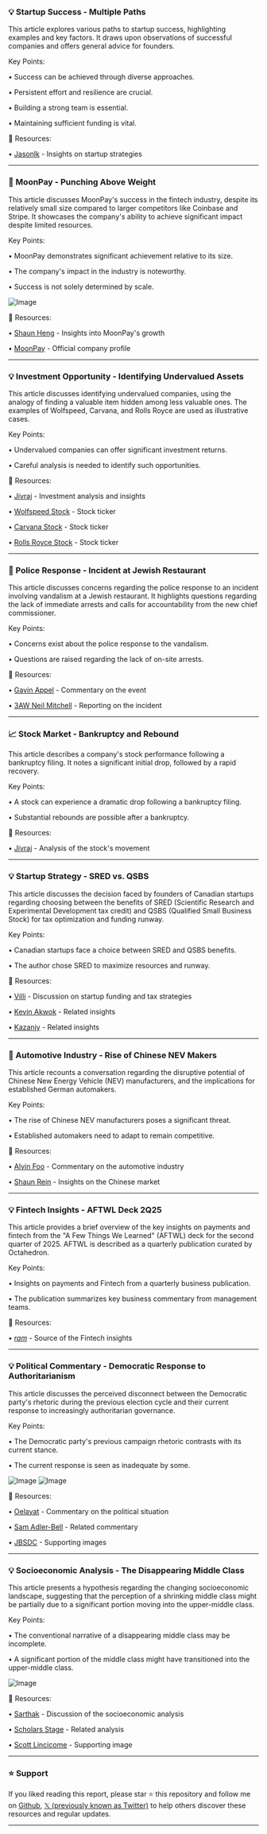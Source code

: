 ### 💡 Startup Success - Multiple Paths

This article explores various paths to startup success, highlighting examples and key factors.  It draws upon observations of successful companies and offers general advice for founders.

Key Points:

• Success can be achieved through diverse approaches.


•  Persistent effort and resilience are crucial.


• Building a strong team is essential.


• Maintaining sufficient funding is vital.


🔗 Resources:

• [Jasonlk](https://x.com/jasonlk) - Insights on startup strategies


---

### 🚀 MoonPay - Punching Above Weight

This article discusses MoonPay's success in the fintech industry, despite its relatively small size compared to larger competitors like Coinbase and Stripe. It showcases the company's ability to achieve significant impact despite limited resources.

Key Points:

• MoonPay demonstrates significant achievement relative to its size.


•  The company's impact in the industry is noteworthy.


•  Success is not solely determined by scale.



![Image](https://pbs.twimg.com/media/GvTwlwnWcAA6ZSx?format=jpg&name=900x900)

🔗 Resources:

• [Shaun Heng](https://x.com/shaunhengcj) - Insights into MoonPay's growth


• [MoonPay](https://x.com/moonpay) - Official company profile


---

### 💡 Investment Opportunity - Identifying Undervalued Assets

This article discusses identifying undervalued companies, using the analogy of finding a valuable item hidden among less valuable ones.  The examples of Wolfspeed, Carvana, and Rolls Royce are used as illustrative cases.

Key Points:

• Undervalued companies can offer significant investment returns.


•  Careful analysis is needed to identify such opportunities.



🔗 Resources:

• [Jivraj](https://x.com/mrjivraj) - Investment analysis and insights


• [Wolfspeed Stock](https://x.com/search?q=%24WOLF&src=cashtag_click) - Stock ticker


• [Carvana Stock](https://x.com/search?q=%24CVNA&src=cashtag_click) - Stock ticker


• [Rolls Royce Stock](https://x.com/search?q=%24RYCEY&src=cashtag_click) - Stock ticker


---

### 🤖 Police Response - Incident at Jewish Restaurant

This article discusses concerns regarding the police response to an incident involving vandalism at a Jewish restaurant.  It highlights questions regarding the lack of immediate arrests and calls for accountability from the new chief commissioner.

Key Points:

• Concerns exist about the police response to the vandalism.


• Questions are raised regarding the lack of on-site arrests.



🔗 Resources:

• [Gavin Appel](https://x.com/gavinappel) - Commentary on the event


• [3AW Neil Mitchell](https://x.com/3AWNeilMitchell) - Reporting on the incident



---

### 📈 Stock Market - Bankruptcy and Rebound

This article describes a company's stock performance following a bankruptcy filing. It notes a significant initial drop, followed by a rapid recovery.


Key Points:

• A stock can experience a dramatic drop following a bankruptcy filing.


•  Substantial rebounds are possible after a bankruptcy.



🔗 Resources:

• [Jivraj](https://x.com/mrjivraj) - Analysis of the stock's movement



---

### 💡 Startup Strategy - SRED vs. QSBS

This article discusses the decision faced by founders of Canadian startups regarding choosing between the benefits of SRED (Scientific Research and Experimental Development tax credit) and QSBS (Qualified Small Business Stock) for tax optimization and funding runway.


Key Points:

• Canadian startups face a choice between SRED and QSBS benefits.


•  The author chose SRED to maximize resources and runway.



🔗 Resources:

• [Villi](https://x.com/villi) - Discussion on startup funding and tax strategies


• [Kevin Akwok](https://x.com/kevinakwok) - Related insights


• [Kazanjy](https://x.com/Kazanjy) - Related insights


---

### 🤖 Automotive Industry - Rise of Chinese NEV Makers

This article recounts a conversation regarding the disruptive potential of Chinese New Energy Vehicle (NEV) manufacturers, and the implications for established German automakers.


Key Points:

•  The rise of Chinese NEV manufacturers poses a significant threat.


• Established automakers need to adapt to remain competitive.



🔗 Resources:

• [Alvin Foo](https://x.com/alvinfoo) - Commentary on the automotive industry


• [Shaun Rein](https://x.com/shaunrein) - Insights on the Chinese market



---

### 💡 Fintech Insights - AFTWL Deck 2Q25

This article provides a brief overview of the key insights on payments and fintech from the "A Few Things We Learned" (AFTWL) deck for the second quarter of 2025.  AFTWL is described as a quarterly publication curated by Octahedron.

Key Points:

• Insights on payments and Fintech from a quarterly business publication.


• The publication summarizes key business commentary from management teams.



🔗 Resources:

• [_ram_](https://x.com/_ram_) - Source of the Fintech insights


---

### 💡 Political Commentary - Democratic Response to Authoritarianism

This article discusses the perceived disconnect between the Democratic party's rhetoric during the previous election cycle and their current response to increasingly authoritarian governance.

Key Points:

•  The Democratic party's previous campaign rhetoric contrasts with its current stance.


•  The current response is seen as inadequate by some.



![Image](https://pbs.twimg.com/media/GvQYtIWWkAAVjuF?format=jpg&name=900x900)
![Image](https://pbs.twimg.com/media/GvQYtISXMAEhLlj?format=jpg&name=900x900)

🔗 Resources:

• [Oelayat](https://x.com/oelayat) - Commentary on the political situation


• [Sam Adler-Bell](https://x.com/SamAdlerBell) - Related commentary


• [JBSDC](https://x.com/JBSDC) - Supporting images


---

### 💡 Socioeconomic Analysis - The Disappearing Middle Class

This article presents a hypothesis regarding the changing socioeconomic landscape, suggesting that the perception of a shrinking middle class might be partially due to a significant portion moving into the upper-middle class.

Key Points:

• The conventional narrative of a disappearing middle class may be incomplete.


•  A significant portion of the middle class might have transitioned into the upper-middle class.



![Image](https://pbs.twimg.com/media/GvQq7ZwWcAA4rE2?format=png&name=small)

🔗 Resources:

• [Sarthak](https://x.com/sarthakgh) - Discussion of the socioeconomic analysis


• [Scholars Stage](https://x.com/Scholars_Stage) - Related analysis


• [Scott Lincicome](https://x.com/scottlincicome) - Supporting image


---

### ⭐️ Support

If you liked reading this report, please star ⭐️ this repository and follow me on [Github](https://github.com/Drix10), [𝕏 (previously known as Twitter)](https://x.com/DRIX_10_) to help others discover these resources and regular updates.

---